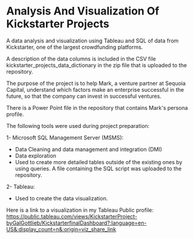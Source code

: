 # Analysis And Visualization Of Kickstarter Projects

A data analysis and visualization using Tableau and SQL of data from Kickstarter, one of the largest crowdfunding platforms.



A description of the data columns is included in the CSV file kickstarter_projects_data_dictionary in the zip file that is uploaded to the repository.



The purpose of the project is to help Mark, a venture partner at Sequoia Capital, understand which factors make an enterprise successful in the future, so that the company can invest in successful ventures.

There is a Power Point file in the repository that contains Mark's persona profile.




The following tools were used during project preparation:

1- Microsoft SQL Management Server (MSMS):

* Data Cleaning and data management and integration (DMI)
* Data exploration
* Used to create more detailed tables outside of the existing ones by using queries.
A file containing the SQL script was uploaded to the repository.

2- Tableau:

* Used to create the data visualization.

Here is a link to a visualization in my Tableau Public profile:
https://public.tableau.com/views/KickstarterProject-byGalGottlieb/KickstarterfinalDashboard?:language=en-US&:display_count=n&:origin=viz_share_link

